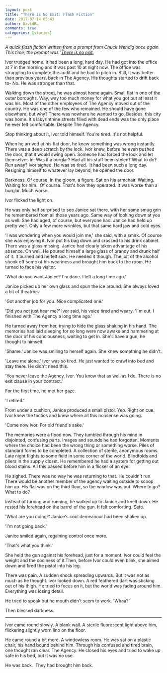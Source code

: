 ```yaml
---  
layout: post  
title: "There is No Exit: Flash Fiction"  
date: 2017-07-14 05:43  
author: DavidRL  
comments: true  
categories: [stories]  
---  
```

*A quick flash fiction written from a prompt from Chuck Wendig once again. This time, the prompt was '<a href="http://terribleminds.com/ramble/2017/07/07/flash-fiction-challenge-there-is-no-exit/">There is no exit.</a>*  

Ivor trudged home. It had been a long, hard day. He had got into the office at 7 in the morning and it was past 10 at night now. The office was struggling to complete the audit and he had to pitch in. Still, it was better than previous years, back in The Agency. His thoughts started to drift back to- No. He was stronger than that.<!--more-->  

Walking down the street, he was almost home again. Small flat in one of the outer boroughs. Way, way too much money for what you got but at least it was his. Most of the other employees of The Agency moved out of the country. He was one of the few who remained. He should have gone elsewhere, but why? There was nowhere he wanted to go. Besides, this city was home. It's labyrinthine streets filled with dead ends was the only place he ever felt comfortable. Despite The Agency.  

Stop thinking about it, Ivor told himself. You're tired. It's not helpful.  

When he arrived at his flat door, he knew something was wrong instantly. There was a deep scratch by the lock. Ivor knew, before he even pushed the door, that it would swing open. Someone had forced the lock and let themselves in. Was it a burglar? Had all his stuff been stolen? What to do? Run away? Ivor sighed. He was so tired.  It had been such a long day. Resigning himself to whatever lay beyond, he opened the door.  

Darkness. Of course. In the gloom, a figure. Sat on his armchair. Waiting. Waiting for him.  Of course. That's how they operated. It was worse than a burglar. Much worse.  

Ivor flicked the light on.  

He was only half surprised to see Janice sat there, with her same smug grin he remembered from all those years ago. Same way of looking down at you as well. She had aged, of course, but everyone had. Janice had held up pretty well. Only a few more wrinkles, but that same hard jaw and cold eyes.  

'I was wondering when you would join me,' she said, with a smirk. Of course she was enjoying it. Ivor put his bag down and crossed to his drink cabinet. There was a glass missing. Janice had clearly taken advantage of his absence. Oh well. He poured himself a large glass of brandy and drunk half of it. It burned and he felt sick. He needed it though. The jolt of the alcohol shook off some of his weariness and brought him back to the room. He turned to face his visitor.  

'What do you want Janice? I'm done. I left a long time ago.'  

Janice picked up her own glass and spun the ice around. She always loved a bit of theatrics.  

'Got another job for you. Nice complicated one.'  

'Did you not just hear me?' Ivor said, his voice tired and weary. 'I'm out. I finished with The Agency a long time ago.'  

He turned away from her, trying to hide the glass shaking in his hand. The memories had laid sleeping for so long were now awake and hammering at the door of his conciousness, waiting to get in. She'll have a gun, he thought to himself.  

'Shame.' Janice was smiling to herself again. She knew something he didn't.  

'Leave me alone.' Ivor was so tired. He just wanted to crawl into bed and stay there. He didn't need this.  

'You never leave the Agency, Ivor. You know that as well as I do. There is no exit clause in your contract.'  

For the first time, he met her gaze.  

'I retired.'  

From under a cushion, Janice produced a small pistol. Yep. Right on cue. Ivor knew the tactics and knew where all this nonsense was going.  

'Come now Ivor. For old friend's sake.'  

The memories were a flood now. They tumbled through his mind in disjointed, confusing parts. Images and sounds he had forgotten. Moments where the choice had been the wrong thing or something worse. Piles of standard forms to be completed. A collection of sterile, anonymous rooms. Late night flights to some field in some corner of the world. Blindfolds and pliers in the supply closet. He remembered he had a system for getting out blood stains. All this passed before him in a flicker of an eye.  

He sighed. There was no way he was returning to that. He couldn't run. There would be another member of the agency waiting outside to scoop him up. His flat was on the third floor, so the window was out. Where to go? What to do?  

Instead of turning and running, he walked up to Janice and knelt down. He rested his forehead on the barrel of the gun. It felt comforting. Safe.  

'What are you doing?' Janice's cool demeanour had been shaken up.  

'I'm not going back.'  

Janice smiled again, regaining control once more.  

'That's what you think.'  

She held the gun against his forehead, just for a moment. Ivor could feel the weight and the coolness of it.Then, before Ivor could even blink, she aimed down and fired the pistol into his leg.  

There was pain. A sudden shock spreading upwards. But it was not as much as he thought. Ivor looked down. A red feathered dart was sticking out of his thigh. He tried to focus on it, but the world was fading around him. Everything was losing detail.  

He tried to speak but he mouth didn't seem to work. 'Whaa?'  

Then blessed darkness.  

<hr />  

Ivor came round slowly. A blank wall. A sterile fluorescent light above him, flickering slightly worn lino on the floor.  

He came round a bit more. A windowless room. He was sat on a plastic chair, his hand bound behind him. Through his confused and tired brain, one thought ran clear. The Agency. He closed his eyes and tried to wake up safe in his bed, but it was no use.  

He was back.  They had brought him back.  
